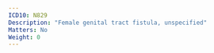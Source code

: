 ```yaml
---
ICD10: N829
Description: "Female genital tract fistula, unspecified"
Matters: No
Weight: 0
---
```


